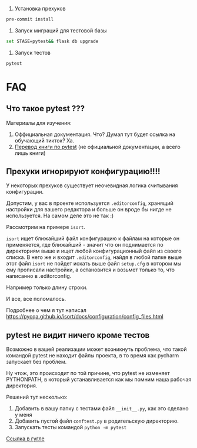 1. Установка прехуков
```bash
pre-commit install
```

1. Запуск миграций для тестовой базы
```bash
set STAGE=pytest&& flask db upgrade
```

1. Запуск тестов
```bash
pytest
```

# FAQ

## Что такое pytest ???

Материалы для изучения:

1. Оффициальная документация. Что? Думал тут будет ссылка на обучающий тикток?
Ха.
2. [Перевод книги по pytest](https://habr.com/ru/post/448782/) (не официальной
документации, а всего лишь книги)

## Прехуки игнорируют конфигурацию!!!!

У некоторых прехуков существует неочевидная логика
считывания конфигурации.

Допустим, у вас в проекте используется `.editorconfig`, хранящий настройки
для вашего редактора и больше он вроде бы нигде не используется. На самом деле
это не так :)

Рассмотрим на примере `isort`.

`isort` ищет ближайший файл конфигурацию к файлам на которые он применяется,
где ближайший - значит что он поднимается по директориям выше и ищет любой
конфигурационный файл из своего списка. В него же и входит `.editorconfig`,
найдя в любой папке выше этот файл `isort` не пойдет искать выше файл
`setup.cfg` в котором мы ему прописали настройки, а остановится и возьмет
только то, что написанно в .editorconfig.

Например только длину строки.

И все, все поломалось.

Подробнее о чем я тут написал https://pycqa.github.io/isort/docs/configuration/config_files.html

## pytest не видит ничего кроме тестов

Возможно в вашей реализации может возникнуть проблема, что такой командой
pytest не находит файлы проекта, в то время как pycharm запускает без
проблем.

Ну чтож, это происходит по той причине, что pytest не изменяет PYTHONPATH,
в который устанавливается как мы помним наша рабочая директория.

Решений тут несколько:
1. Добавить в вашу папку с тестами файл `__init__.py`, как это сделано у меня
2. Добавить пустой файл `conftest.py` в родительскую директорию.
3. Запускать тесты командой `python -m pytest`

[Ссылка в гугле](https://vk.cc/c7UyPe)
